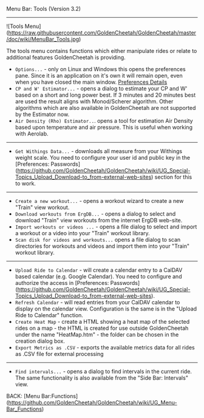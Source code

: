 Menu Bar: Tools (Version 3.2)
***

![Tools Menu] (https://raw.githubusercontent.com/GoldenCheetah/GoldenCheetah/master/doc/wiki/MenuBar_Tools.jpg)

The tools menu contains functions which either manipulate rides or relate to additional features GoldenCheetah is providing.

* `Options...` - only on Linux and Windows this opens the preferences pane. Since it is an application on it's own it will remain open, even when you have closed the main window. [Preferences Details](https://github.com/GoldenCheetah/GoldenCheetah/wiki/UG_Preferences_Overview)
* `CP and W' Estimator...` - opens a dialog to estimate your CP and W' based on a short and long power best. If 3 minutes and 20 minutes best are used the result aligns with Monod/Scherer algorithm. Other algorithms which are also available in GoldenCheetah are not supported by the Estimator now. 
* `Air Density (Rho) Estimator..`. opens a tool for estimation Air Density based upon temperature and air pressure. This is useful when working with Aerolab.

***

* `Get Withings Data...` - downloads all measure from your Withings weight scale. You need to configure your user id and public key in the [Preferences: Passwords]
(https://github.com/GoldenCheetah/GoldenCheetah/wiki/UG_Special-Topics_Upload_Download-to_from-external-web-sites) section for this to work.

***
* `Create a new workout...` - opens a workout wizard to create a new "Train" view workout. 
* `Download workouts from ErgDB...` - opens a dialog to select and download "Train" view workouts from the internet ErgDB web-site.
* `Import workouts or videos ...` - opens a file dialog to select and import a workout or a video into your "Train" workout library.
* `Scan disk for videos and workouts...` opens a file dialog to scan directories for workouts and videos and import them into your "Train" workout library.

***

* `Upload Ride to Calendar` - will create a calendar entry to a CalDAV based calendar (e.g. Google Calendar). You need to configure and authorize the access in [Preferences: Passwords] (https://github.com/GoldenCheetah/GoldenCheetah/wiki/UG_Special-Topics_Upload_Download-to_from-external-web-sites).
* `Refresh Calendar` - will read entries from your CalDAV calendar to display on the calendar view. Configuration is the same is in the "Upload Ride to Calendar" function.
* `Create Heat Map` - create a HTML showing a heat map of the selected rides on a map - the HTML is created for use outside GoldenCheetah under the name "HeatMap.htm" - the folder can be chosen in the creation dialog box.
* `Export Metrics as .CSV` - exports the available metrics data for all rides as .CSV file for external processing

***

* `Find intervals...` - opens a dialog to find intervals in the current ride. The same functionality is also available from the "Side Bar: Intervals" view. 

BACK: [Menu Bar:Functions] (https://github.com/GoldenCheetah/GoldenCheetah/wiki/UG_Menu-Bar_Functions)